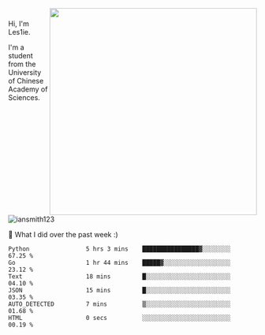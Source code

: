 <img align="right" src="https://github-readme-stats.vercel.app/api?username=iansmith123&show_icons=true&hide_border=true" width="420">

### 
Hi, I'm Les1ie. 

I'm a student from the University of Chinese Academy of Sciences.

<img src="https://komarev.com/ghpvc/?username=iansmith123" alt="iansmith123" />




🔭 What I did over the past week :)
<!--START_SECTION:waka-->

```text
Python                5 hrs 3 mins    ████████████████▓░░░░░░░░   67.25 %
Go                    1 hr 44 mins    █████▓░░░░░░░░░░░░░░░░░░░   23.12 %
Text                  18 mins         █░░░░░░░░░░░░░░░░░░░░░░░░   04.10 %
JSON                  15 mins         █░░░░░░░░░░░░░░░░░░░░░░░░   03.35 %
AUTO_DETECTED         7 mins          ▒░░░░░░░░░░░░░░░░░░░░░░░░   01.68 %
HTML                  0 secs          ░░░░░░░░░░░░░░░░░░░░░░░░░   00.19 %
```

<!--END_SECTION:waka-->


<!--
**IanSmith123/IanSmith123** is a ✨ _special_ ✨ repository because its `README.md` (this file) appears on your GitHub profile.
<img src="https://github.githubassets.com/images/spinners/octocat-spinner-64.gif">

Here are some ideas to get you started:

- 🔭 I’m currently working on ...
- 🌱 I’m currently learning ...
- 👯 I’m looking to collaborate on ...
- 🤔 I’m looking for help with ...
- 💬 Ask me about ...
- 📫 How to reach me: ...
- 😄 Pronouns: ...
- ⚡ Fun fact: ...
-->
